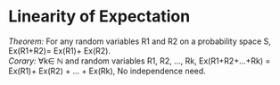 # Linearity of Expectation
*Theorem:* For any random variables R1 and R2 on a probability space S, Ex(R1+R2)= Ex(R1)+ Ex(R2).  
*Corary:* ∀k∈ ℕ and random variables R1, R2, ..., Rk, Ex(R1+R2+...+Rk) = Ex(R1)+ Ex(R2) + ... + Ex(Rk), No independence need.  

